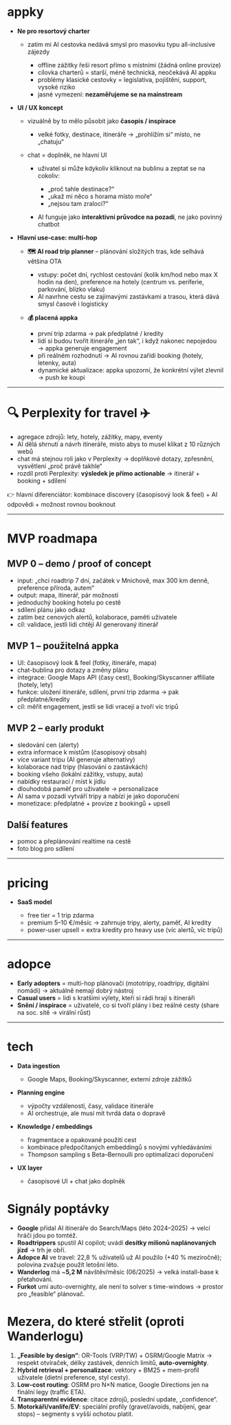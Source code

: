 # appky

* **Ne pro resortový charter**

  * zatím mi AI cestovka nedává smysl pro masovku typu all-inclusive zájezdy

    * offline zážitky řeší resort přímo s místními (žádná online provize)
    * cílovka charterů = starší, méně technická, neočekává AI appku
    * problémy klasické cestovky = legislativa, pojištění, support, vysoké riziko
    * jasné vymezení: **nezaměřujeme se na mainstream**

* **UI / UX koncept**

  * vizuálně by to mělo působit jako **časopis / inspirace**

    * velké fotky, destinace, itineráře → „prohlížím si“ místo, ne „chatuju“

  * chat = doplněk, ne hlavní UI

    * uživatel si může kdykoliv kliknout na bublinu a zeptat se na cokoliv:

      * „proč tahle destinace?“
      * „ukaž mi něco s horama místo moře“
      * „nejsou tam zraloci?“
  
    * AI funguje jako **interaktivní průvodce na pozadí**, ne jako povinný chatbot

* **Hlavní use-case: multi-hop**

  * **🗺️ AI road trip planner** – plánování složitých tras, kde selhává většina OTA

    * vstupy: počet dní, rychlost cestování (kolik km/hod nebo max X hodin na den), preference na hotely (centrum vs. periferie, parkování, blízko vlaku)
    * AI navrhne cestu se zajímavými zastávkami a trasou, která dává smysl časově i logisticky

  * **💰 placená appka**

    * první trip zdarma → pak předplatné / kredity
    * lidi si budou tvořit itineráře „jen tak“, i když nakonec nepojedou → appka generuje engagement
    * při reálném rozhodnutí → AI rovnou zařídí booking (hotely, letenky, auta)
    * dynamické aktualizace: appka upozorní, že konkrétní výlet zlevnil → push ke koupi

---

# 🔍 Perplexity for travel ✈️

* agregace zdrojů: lety, hotely, zážitky, mapy, eventy
* AI dělá shrnutí a návrh itineráře, místo abys to musel klikat z 10 různých webů
* chat má stejnou roli jako v Perplexity → doplňkové dotazy, zpřesnění, vysvětlení „proč právě takhle“
* rozdíl proti Perplexity: **výsledek je přímo actionable** → itinerář + booking + sdílení

👉 hlavní diferenciátor: kombinace discovery (časopisový look & feel) + AI odpovědi + možnost rovnou booknout

---

# MVP roadmapa

## MVP 0 – demo / proof of concept

* input: „chci roadtrip 7 dní, začátek v Mnichově, max 300 km denně, preference příroda, autem“
* output: mapa, itinerář, pár možností
* jednoduchý booking hotelu po cestě
* sdílení plánu jako odkaz
* zatím bez cenových alertů, kolaborace, paměti uživatele
* cíl: validace, jestli lidi chtějí AI generovaný itinerář

## MVP 1 – použitelná appka

* UI: časopisový look & feel (fotky, itineráře, mapa)
* chat-bublina pro dotazy a změny plánu
* integrace: Google Maps API (časy cest), Booking/Skyscanner affiliate (hotely, lety)
* funkce: uložení itineráře, sdílení, první trip zdarma → pak předplatné/kredity
* cíl: měřit engagement, jestli se lidi vracejí a tvoří víc tripů

## MVP 2 – early produkt

* sledování cen (alerty)
* extra informace k místům (časopisový obsah)
* více variant tripu (AI generuje alternativy)
* kolaborace nad tripy (hlasování o zastávkách)
* booking všeho (lokální zážitky, vstupy, auta)
* nabídky restaurací / míst k jídlu
* dlouhodobá paměť pro uživatele → personalizace
* AI sama v pozadí vytváří tripy a nabízí je jako doporučení
* monetizace: předplatné + provize z bookingů + upsell

## Další features

* pomoc a přeplánování realtime na cestě
* foto blog pro sdílení

---

# pricing

* **SaaS model**

  * free tier = 1 trip zdarma
  * premium 5–10 €/měsíc → zahrnuje tripy, alerty, paměť, AI kredity
  * power-user upsell = extra kredity pro heavy use (víc alertů, víc tripů)

---

# adopce

* **Early adopters** = multi-hop plánovači (mototripy, roadtripy, digitální nomádi) → aktuálně nemají dobrý nástroj
* **Casual users** = lidi s kratšími výlety, kteří si rádi hrají s itineráři
* **Snění / inspirace** = uživatelé, co si tvoří plány i bez reálné cesty (share na soc. sítě → virální růst)

---

# tech

* **Data ingestion**

  * Google Maps, Booking/Skyscanner, externí zdroje zážitků

* **Planning engine**

  * výpočty vzdáleností, časy, validace itineráře
  * AI orchestruje, ale musí mít tvrdá data o dopravě

* **Knowledge / embeddings**

  * fragmentace a opakované použití cest
  * kombinace předpočítaných embeddingů s novými vyhledáváními
  * Thompson sampling s Beta–Bernoulli pro optimalizaci doporučení

* **UX layer**

  * časopisové UI + chat jako doplněk


# Signály poptávky

* **Google** přidal AI itineráře do Search/Maps (léto 2024–2025) → velcí hráči jdou po tomtéž.
* **Roadtrippers** spustil AI copilot; uvádí **desítky milionů naplánovaných jízd** → trh je obří.
* **Adopce AI** ve travel: 22,8 % uživatelů už AI použilo (+40 % meziročně); polovina zvažuje použít letošní léto.
* **Wanderlog** má \~**5,2 M** návštěv/měsíc (06/2025) → velká install-base k přetahování.
* **Furkot** umí auto-overnighty, ale není to solver s time-windows → prostor pro „feasible“ plánovač.

# Mezera, do které střelit (oproti Wanderlogu)

1. **„Feasible by design“**: OR-Tools (VRP/TW) + OSRM/Google Matrix → respekt otvíraček, délky zastávek, denních limitů, **auto-overnighty**.
2. **Hybrid retrieval + personalizace**: vektory + BM25 + mem-profil uživatele (dietní preference, styl cesty).
3. **Low-cost routing**: OSRM pro N×N matice, Google Directions jen na finální legy (traffic ETA).
4. **Transparentní evidence**: citace zdrojů, poslední update, „confidence“.
5. **Motorkáři/vanlife/EV**: speciální profily (gravel/avoids, nabíjení, gear stops) – segmenty s vyšší ochotou platit.
